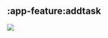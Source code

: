 ## :app-feature:addtask

<img src="../resources/dependency_graphs/app-feature-addtask-dependency-graph-multiplatform-projects.svg">